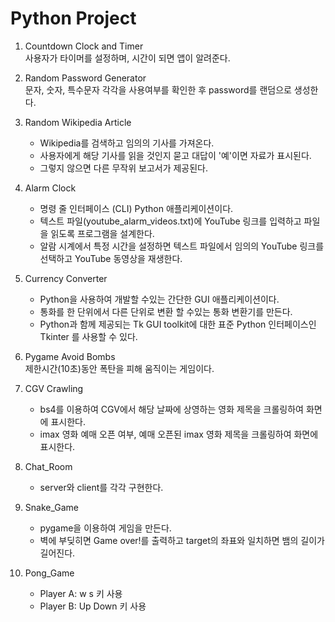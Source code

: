# Python Project

1. Countdown Clock and Timer<br>
    사용자가 타이머를 설정하며, 시간이 되면 앱이 알려준다.<br>

2. Random Password Generator<br>
    문자, 숫자, 특수문자 각각을 사용여부를 확인한 후
    password를 랜덤으로 생성한다.<br>

3. Random Wikipedia Article<br>
    * Wikipedia를 검색하고 임의의 기사를 가져온다.
    * 사용자에게 해당 기사를 읽을 것인지 묻고 대답이 '예'이면 자료가 표시된다.
    * 그렇지 않으면 다른 무작위 보고서가 제공된다.<br>

4. Alarm Clock<br>
    * 명령 줄 인터페이스 (CLI) Python 애플리케이션이다.
    * 텍스트 파일(youtube_alarm_videos.txt)에 YouTube 링크를 입력하고 파일을 읽도록 프로그램을 설계한다.
    * 알람 시계에서 특정 시간을 설정하면 텍스트 파일에서 임의의 YouTube 링크를 선택하고 YouTube 동영상을 재생한다.

5. Currency Converter<br>
    * Python을 사용하여 개발할 수있는 간단한 GUI 애플리케이션이다.
    * 통화를 한 단위에서 다른 단위로 변환 할 수있는 통화 변환기를 만든다.
    * Python과 함께 제공되는 Tk GUI toolkit에 대한 표준 Python 인터페이스인 Tkinter 를 사용할 수 있다.

6. Pygame Avoid Bombs<br>
    제한시간(10초)동안 폭탄을 피해 움직이는 게임이다.

7. CGV Crawling<br>
    * bs4를 이용하여 CGV에서 해당 날짜에 상영하는 영화 제목을 크롤링하여 화면에 표시한다.
    * imax 영화 예매 오픈 여부, 예매 오픈된 imax 영화 제목을 크롤링하여 화면에 표시한다.

8. Chat_Room<br>
    * server와 client를 각각 구현한다.

9. Snake_Game<br>
    * pygame을 이용하여 게임을 만든다.
    * 벽에 부딪히면 Game over!를 출력하고 target의 좌표와 일치하면 뱀의 길이가 길어진다.

10. Pong_Game<br>
    * Player A: w s 키 사용
    * Player B: Up Down 키 사용